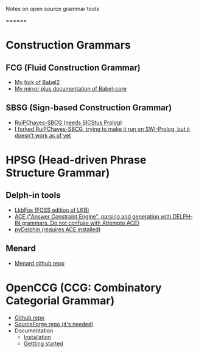 Notes on open source grammar tools

======

# Construction Grammars

## FCG (Fluid Construction Grammar)
* [My fork of Babel2](https://github.com/martinodb/Babel2)
* [My mirror plus documentation of Babel-core](https://github.com/martinodb/babel-core)

## SBSG (Sign-based Construction Grammar)
* [RuiPChaves-SBCG (needs SICStus Prolog)](https://github.com/RuiPChaves/SBCG)
* [I forked RuiPChaves-SBCG, trying to make it run on SWI-Prolog, but it doesn't work as of yet](https://github.com/martinodb/SBCG)


# HPSG (Head-driven Phrase Structure Grammar)
## Delph-in tools
* [LkbFos (FOSS edition of LKB)](http://moin.delph-in.net/wiki/LkbFos)
* [ACE ("Answer Constraint Engine", parsing and generation with DELPH-IN grammars. Do not confuse with Attempto ACE)](http://moin.delph-in.net/wiki/AceTop)
* [pyDelphin (requires ACE installed)](https://github.com/delph-in/pydelphin)

## Menard
* [Menard github repo](https://github.com/ekoontz/menard)



# OpenCCG (CCG: Combinatory Categorial Grammar)
* [Github repo](https://github.com/OpenCCG/openccg)
* [SourceForge repo (it's needed)](https://sourceforge.net/projects/openccg/files/openccg/)
* Documentation
  * [Installation](https://davehowcroft.com/post/installing-openccg/)
  * [Gettting started](https://davehowcroft.com/post/getting-started-with-openccg/) 
